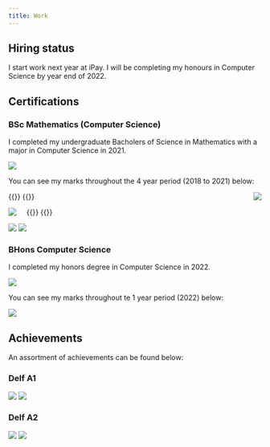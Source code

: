 ```yaml
---
title: Work
---
```


## Hiring status

I start work next year at iPay. I will be completing my honours in Computer Science by year end of 2022.

## Certifications

### BSc Mathematics (Computer Science)

I completed my undergraduate Bacholers of Science in Mathematics with a major in Computer Science in 2021.

![](/img/cv/degree.jpeg)

You can see my marks throughout the 4 year period (2018 to 2021) below:

{{<bruh>}}
<img src="/img/cv/academic_record_0.jpeg" style="float:right;gap;margin-left:20px">
{{</bruh>}}

{{<bruh>}}
<img src="/img/cv/academic_record_1.jpeg" style="float:left;gap;margin-right:20px">
{{</bruh>}}

![](/img/cv/academic_record_0.jpeg)
![](/img/cv/academic_record_1.jpeg)

### BHons Computer Science

I completed my honors degree in Computer Science in 2022.

![](/img/cv/honors.jpeg)

You can see my marks throughout te 1 year period (2022) below:

![](/img/cv/academic_record_3.jpeg)

## Achievements

An assortment of achievements can be found below:

### Delf A1

![](/img/cv/delf_a1_0.jpg)
![](/img/cv/delf_a1_1.jpg)

### Delf A2

![](/img/cv/delf_a2_0.jpg)
![](/img/cv/delf_a2_1.jpg)